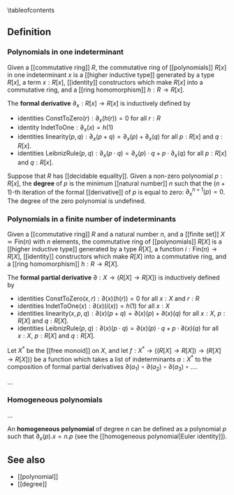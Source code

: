 \tableofcontents

## Definition

### Polynomials in one indeterminant

Given a [[commutative ring]] $R$, the commutative ring of [[polynomials]] $R[x]$ in one indeterminant $x$ is a [[higher inductive type]] generated by a type $R[x]$, a term $x:R[x]$, [[identity]] constructors which make $R[x]$ into a commutative ring, and a [[ring homomorphism]] $h:R \to R[x]$. 

The **formal derivative** $\partial_x:R[x] \to R[x]$ is inductively defined by 

* identities $\mathrm{ConstToZero}(r):\partial_x (h(r)) = 0$ for all $r:R$
* identity $\mathrm{IndetToOne}:\partial_x (x) = h(1)$
* identities $\mathrm{linearity}(p, q):\partial_x (p + q) = \partial_x (p) + \partial_x (q)$ for all $p:R[x]$ and $q:R[x]$. 
* identities $\mathrm{LeibnizRule}(p, q):\partial_x (p \cdot q) = \partial_x (p) \cdot q + p \cdot \partial_x (q)$ for all $p:R[x]$ and $q:R[x]$. 

Suppose that $R$ has [[decidable equality]]. Given a non-zero polynomial $p:R[x]$, the **degree** of $p$ is the minimum [[natural number]] $n$ such that the $(n + 1)$-th iteration of the formal [[derivative]] of $p$ is equal to zero: $\partial_x^{n + 1}(p) = 0$. The degree of the zero polynomial is undefined. 

### Polynomials in a finite number of indeterminants

Given a [[commutative ring]] $R$ and a natural number $n$, and a [[finite set]] $X \simeq \mathrm{Fin}(n)$ with $n$ elements, the commutative ring of [[polynomials]] $R[X]$ is a [[higher inductive type]] generated by a type $R[X]$, a function $i:\mathrm{Fin}(n) \to R[X]$, [[identity]] constructors which make $R[X]$ into a commutative ring, and a [[ring homomorphism]] $h:R \to R[X]$. 

The **formal partial derivative** $\partial:X \to (R[X] \to R[X])$ is inductively defined by 

* identities $\mathrm{ConstToZero}(x, r):\partial(x)(h(r)) = 0$ for all $x:X$ and $r:R$
* identities $\mathrm{IndetToOne}(x):\partial(x)(i(x)) = h(1)$ for all $x:X$
* identities $\mathrm{linearity}(x, p, q):\partial(x)(p + q) = \partial(x)(p) + \partial(x)(q)$ for all $x:X$, $p:R[X]$ and $q:R[X]$. 
* identities $\mathrm{LeibnizRule}(p, q):\partial(x)(p \cdot q) = \partial(x)(p) \cdot q + p \cdot \partial(x)(q)$ for all $x:X$, $p:R[X]$ and $q:R[X]$. 

Let $X^*$ be the [[free monoid]] on $X$, and let $f:X^* \to ((R[X] \to R[X]) \to (R[X] \to R[X]))$ be a function which takes a list of indeterminants $a:X^*$ to the composition of formal partial derivatives $\partial(a_1) \circ \partial(a_2) \circ \partial(a_3) \circ \ldots$. 

...

### Homogeneous polynomials

...

An **homogeneous polynomial** of degree $n$ can be defined as a polynomial $p$ such that $\partial_x (p).x = n.p$ (see the [[homogeneous polynomial|Euler identity]]).

## See also

* [[polynomial]]
* [[degree]]